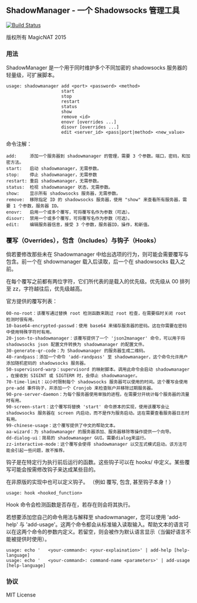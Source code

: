 ShadowManager - 一个 Shadowsocks 管理工具
---

[![Build Status](https://travis-ci.org/MagicNAT/shadowmanager.svg?branch=master)](https://travis-ci.org/MagicNAT/shadowmanager)

版权所有 MagicNAT 2015

### 用法

ShadowManager 是一个用于同时维护多个不同加密的 shadowsocks 服务器的轻量级，可扩展脚本。


	usage: shadowmanager add <port> <password> <method>
	                     start
	                     stop
	                     restart
	                     status
	                     show
	                     remove <id>
	                     enovr [overrides ...]
	                     disovr [overrides ...]
	                     edit <server_id> <pass|port|method> <new_value>

命令注解：

	add:     添加一个服务器到 shadowmanager 的管理，需要 3 个参数。端口，密码，和加密方法。
	start:   启动 shadowmanager，无需参数。
	stop:    停止 shadowmanager，无需参数
	restart: 重启 shadowmanager，无需参数。
	status:  检视 shadowmanager 状态，无需参数。
	show:    显示所有 shadowsocks 服务器，无需参数。
	remove:  移除指定 ID 的 shadowsocks 服务器，使用 "show" 来查看所有服务器，需要 1 个参数，服务器 ID。
	enovr:   启用一个或多个覆写，可将覆写名作为参数（可选）。
	disovr:  禁用一个或多个覆写，可将覆写名作为参数（可选）。
	edit:    编辑服务器信息，接受 3 个参数，服务器ID，操作，和新值。

### 覆写（Overrides），包含（Includes）与钩子（Hooks）

倘若要修改那些未在 Shadowmanager 中给出选项的行为，则可能会需要覆写与包含。前一个在 shdowmanager 载入后读取，后一个在 shadowsocks 载入之前。

在每个覆写之前都有两位字符，它们所代表的是载入的优先级。优先级从 00 排列至 zz，字符越往后，优先级越高。

官方提供的覆写列表：

	00-no-root：该覆写通过替换 root 检测函数来跳过 root 检查，在需要临时关闭 root 检测时很有用。
	10-base64-encrypted-passwd：使用 base64 来储存服务器的密码。这在你需要在密码中使用特殊字符时有用。
	20-json-to-shadowmanager：该覆写提供了一个 'json2manager' 命令，可以用于将 shadowsocks json 配置文件转换为 shadowmanager 的配置文件。
	30-generate-qr-code：为 Shadowmanager 的服务器生成二维码。
	40-randpass：添加一个命令 'add-randpass' 至 shadowmanager，这个命令允许用户添加随机密码的 shadowsocks 服务器。
	50-supervisord-warp：supervisord 的映射脚本。调用此命令会启动 shadowmanager ，在接收到 SIGINT 或 SIGTERM 时，会停止 shadowmanager。
	70-time-limit：以小时限制每个 shadowsocks 服务器可以使用的时间。这个覆写会使用 pre-add 事件钩子，并添加一个 Cronjob 来检查账户并移除过期服务器。
	90-pre-server-daemon：为每个服务器使用单独的进程。在需要分开统计每个服务器的流量时有用。
	90-screen-start：这个覆写将替换 'start' 命令原本的实现，使用该覆写会让 shadowsocks 服务器在 screen 内启动，而不是作为服务启动。这在需要查看服务器日志时有用。
	99-chinese-usage：这个覆写提供了中文的帮助文本。
	aa-wizard：为 shadowmanager 的服务器添加、服务器移除等操作提供一个向导。
	dd-dialog-ui：简易的 shadowmanager GUI。需要dialog来运行。
	zz-interactive-mode：这个覆写会使得 shadowmanager 以交互式模式启动。该方法可能会引起一些问题，故不推荐。

钩子是在特定行为执行前后运行的函数。这些钩子可以在 hooks/ 中定义。某些覆写可能会按需修改钩子来达成某些目的。

在非原版的实现中也可以定义钩子。 （例如 覆写, 包含, 甚至钩子本身！） 

	usage: hook <hooked_function>
	
Hook 命令会检测函数是否存在，若存在则会将其执行。

若想要添加您自己的命令用法与解释至 shadowmanager，您可以使用 'add-help' 与 'add-usage'。这两个命令都会从标准输入读取输入。帮助文本的语言可以在这两个命令的参数内定义。若留空，则会被作为默认语言显示（当偏好语言不能被提供时使用）。

	usage: echo '	<your-command>: <your-explaination>' | add-help [help-language]
	usage: echo '	<your-command>: command-name <parameters>' | add-usage [help-language]

### 协议

MIT License
